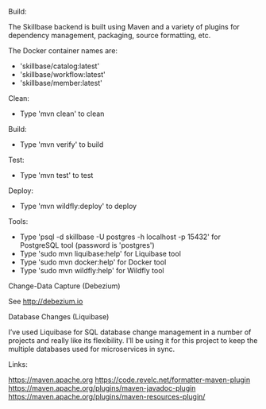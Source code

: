 
Build:

The Skillbase backend is built using Maven and a variety of plugins for dependency management, packaging, source formatting, etc.

The Docker container names are:

* 'skillbase/catalog:latest'
* 'skillbase/workflow:latest'
* 'skillbase/member:latest'


Clean:

* Type 'mvn clean' to clean


Build:

* Type 'mvn verify' to build


Test:

* Type 'mvn test' to test


Deploy:

* Type 'mvn wildfly:deploy' to deploy


Tools:

* Type 'psql -d skillbase -U postgres -h localhost -p 15432' for PostgreSQL tool (password is 'postgres')
* Type 'sudo mvn liquibase:help' for Liquibase tool
* Type 'sudo mvn docker:help' for Docker tool
* Type 'sudo mvn wildfly:help' for Wildfly tool


Change-Data Capture (Debezium)

See http://debezium.io


Database Changes (Liquibase)

I’ve used Liquibase for SQL database change management in a number of projects and really like its flexibility. I’ll be using it for this project to keep the multiple databases used for microservices in sync.


Links:

https://maven.apache.org
https://code.revelc.net/formatter-maven-plugin
https://maven.apache.org/plugins/maven-javadoc-plugin
https://maven.apache.org/plugins/maven-resources-plugin/

